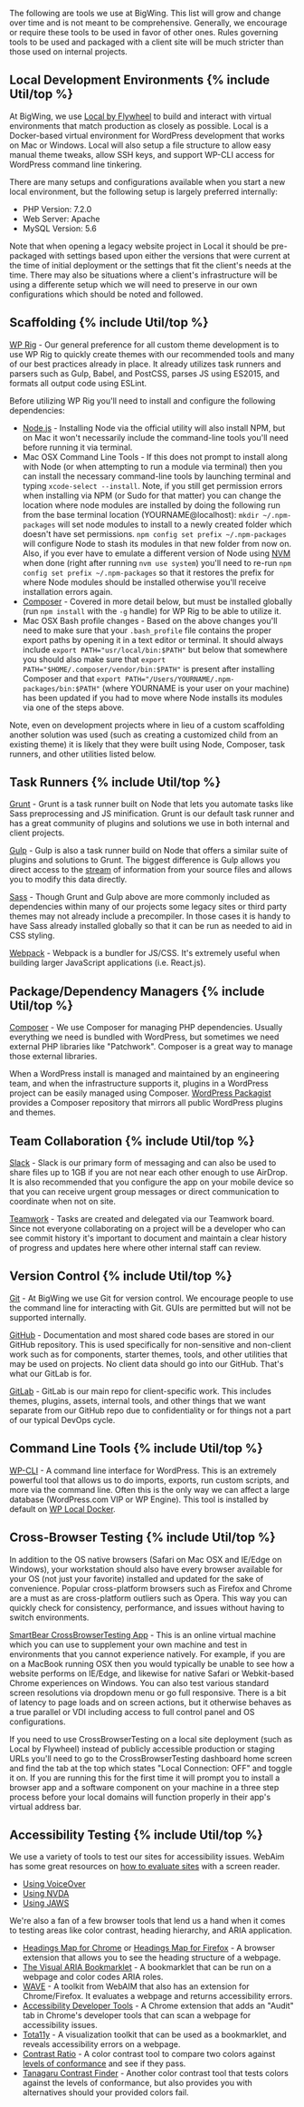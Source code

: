 The following are tools we use at BigWing. This list will grow and change over time and is not meant to be comprehensive. Generally, we encourage or require these tools to be used in favor of other ones. Rules governing tools to be used and packaged with a client site will be much stricter than those used on internal projects.

<h2 id="local-development" class="anchor-heading">Local Development Environments {% include Util/top %}</h2>

At BigWing, we use [Local by Flywheel](https://local.getflywheel.com/) to build and interact with virtual environments that match production as closely as possible. Local is a Docker-based virtual environment for WordPress development that works on Mac or Windows. Local will also setup a file structure to allow easy manual theme tweaks, allow SSH keys, and support WP-CLI access for WordPress command line tinkering.

There are many setups and configurations available when you start a new local environment, but the following setup is largely preferred internally:

* PHP Version: 7.2.0
* Web Server: Apache
* MySQL Version: 5.6

Note that when opening a legacy website project in Local it should be pre-packaged with settings based upon either the versions that were current at the time of initial deployment or the settings that fit the client's needs at the time. There may also be situations where a client's infrastructure will be using a differente setup which we will need to preserve in our own configurations which should be noted and followed.

<h2 id="scaffolding" class="anchor-heading">Scaffolding {% include Util/top %}</h2>

[WP Rig](https://github.com/wprig/wprig/) - Our general preference for all custom theme development is to use WP Rig to quickly create themes with our recommended tools and many of our best practices already in place. It already utilizes task runners and parsers such as Gulp, Babel, and PostCSS, parses JS using ES2015, and formats all output code using ESLint.

Before utilizing WP Rig you'll need to install and configure the following dependencies:

* [Node.js](https://nodejs.org) - Installing Node via the official utility will also install NPM, but on Mac it won't necessarily include the command-line tools you'll need before running it via terminal.
* Mac OSX Command Line Tools - If this does not prompt to install along with Node (or when attempting to run a module via terminal) then you can install the necessary command-line tools by launching terminal and typing `xcode-select --install`. Note, if you still get permission errors when installing via NPM (or Sudo for that matter) you can change the location where node modules are installed by doing the following run from the base terminal location (YOURNAME@localhost): `mkdir ~/.npm-packages` will set node modules to install to a newly created folder which doesn't have set permissions. `npm config set prefix ~/.npm-packages` will configure Node to stash its modules in that new folder from now on. Also, if you ever have to emulate a different version of Node using [NVM](https://github.com/creationix/nvm) when done (right after running `nvm use system`) you'll need to re-run `npm config set prefix ~/.npm-packages` so that it restores the prefix for where Node modules should be installed otherwise you'll receive installation errors again.
* [Composer](#package-managers) - Covered in more detail below, but must be installed globally (run `npm install` with the `-g` handle) for WP Rig to be able to utilize it.
* Mac OSX Bash profile changes - Based on the above changes you'll need to make sure that your `.bash_profile` file contains the proper export paths by opening it in a text editor or terminal. It should always include `export PATH="usr/local/bin:$PATH"` but below that somewhere you should also make sure that `export PATH="$HOME/.composer/vendor/bin:$PATH"` is present after installing Composer and that `export PATH="/Users/YOURNAME/.npm-packages/bin:$PATH"` (where YOURNAME is your user on your machine) has been updated if you had to move where Node installs its modules via one of the steps above.

Note, even on development projects where in lieu of a custom scaffolding another solution was used (such as creating a customized child from an existing theme) it is likely that they were built using Node, Composer, task runners, and other utilities listed below.

<h2 id="task-runners" class="anchor-heading">Task Runners {% include Util/top %}</h2>

[Grunt](http://gruntjs.com/) - Grunt is a task runner built on Node that lets you automate tasks like Sass preprocessing and JS minification. Grunt is our default task runner and has a great community of plugins and solutions we use in both internal and client projects.

[Gulp](http://gulpjs.com/) - Gulp is also a task runner build on Node that offers a similar suite of plugins and solutions to Grunt. The biggest difference is Gulp allows you direct access to the [stream](https://nodejs.org/api/stream.html) of information from your source files and allows you to modify this data directly.

[Sass](https://sass-lang.com/install) - Though Grunt and Gulp above are more commonly included as dependencies within many of our projects some legacy sites or third party themes may not already include a precompiler. In those cases it is handy to have Sass already installed globally so that it can be run as needed to aid in CSS styling.

[Webpack](https://webpack.github.io/) - Webpack is a bundler for JS/CSS. It's extremely useful when building larger JavaScript applications (i.e. React.js).

<h2 id="package-managers" class="anchor-heading">Package/Dependency Managers {% include Util/top %}</h2>

[Composer](https://getcomposer.org) - We use Composer for managing PHP dependencies. Usually everything we need is bundled with WordPress, but sometimes we need external PHP libraries like "Patchwork". Composer is a great way to manage those external libraries.

When a WordPress install is managed and maintained by an engineering team, and when the infrastructure supports it, plugins in a WordPress project can be easily managed using Composer. [WordPress Packagist](https://wpackagist.org/) provides a Composer repository that mirrors all public WordPress plugins and themes.

<h2 id="team-collaboration" class="anchor-heading">Team Collaboration {% include Util/top %}</h2>

[Slack](https://bigwing.slack.com) - Slack is our primary form of messaging and can also be used to share files up to 1GB if you are not near each other enough to use AirDrop. It is also recommended that you configure the app on your mobile device so that you can receive urgent group messages or direct communication to coordinate when not on site.

[Teamwork](https://bigwing.teamwork.com) - Tasks are created and delegated via our Teamwork board. Since not everyone collaborating on a project will be a developer who can see commit history it's important to document and maintain a clear history of progress and updates here where other internal staff can review.

<h2 id="version-control" class="anchor-heading">Version Control {% include Util/top %}</h2>

[Git](https://git-scm.com) - At BigWing we use Git for version control. We encourage people to use the command line for interacting with Git. GUIs are permitted but will not be supported internally.

[GitHub](https://github.com/bigwing) - Documentation and most shared code bases are stored in our GitHub repository. This is used specifically for non-sensitive and non-client work such as for components, starter themes, tools, and other utilities that may be used on projects. No client data should go into our GitHub. That's what our GitLab is for.

[GitLab](https://gitlab.com/bigwing/) - GitLab is our main repo for client-specific work. This includes themes, plugins, assets, internal tools, and other things that we want separate from our GitHub repo due to confidentiality or for things not a part of our typical DevOps cycle.

<h2 id="command-line" class="anchor-heading">Command Line Tools {% include Util/top %}</h2>

[WP-CLI](https://wp-cli.org) - A command line interface for WordPress. This is an extremely powerful tool that allows us to do imports, exports, run custom scripts, and more via the command line. Often this is the only way we can affect a large database (WordPress.com VIP or WP Engine). This tool is installed by default on [WP Local Docker](https://10up.github.io/wp-local-docker-docs/).

<h2 id="x-compatibility-testing" class="anchor-heading">Cross-Browser Testing {% include Util/top %}</h2>

In addition to the OS native browsers (Safari on Mac OSX and IE/Edge on Windows), your workstation should also have every browser available for your OS (not just your favorite) installed and updated for the sake of convenience. Popular cross-platform browsers such as Firefox and Chrome are a must as are cross-platform outliers such as Opera. This way you can quickly check for consistency, performance, and issues without having to switch environments.

[SmartBear CrossBrowserTesting App](https://app.crossbrowsertesting.com/test-center) - This is an online virtual machine which you can use to supplement your own machine and test in environments that you cannot experience natively. For example, if you are on a MacBook running OSX then you would typically be unable to see how a website performs on IE/Edge, and likewise for native Safari or Webkit-based Chrome experiences on Windows. You can also test various standard screen resolutions via dropdown menu or go full responsive. There is a bit of latency to page loads and on screen actions, but it otherwise behaves as a true parallel or VDI including access to full control panel and OS configurations.

If you need to use CrossBrowserTesting on a local site deployment (such as Local by Flywheel) instead of publicly accessible production or staging URLs you'll need to go to the CrossBrowserTesting dashboard home screen and find the tab at the top which states "Local Connection: OFF" and toggle it on. If you are running this for the first time it will prompt you to install a browser app and a software component on your machine in a three step process before your local domains will function properly in their app's virtual address bar.

<h2 id="a11y-testing" class="anchor-heading">Accessibility Testing {% include Util/top %}</h2>

We use a variety of tools to test our sites for accessibility issues. WebAim has some great resources on [how to evaluate sites](http://webaim.org/articles/screenreader_testing/) with a screen reader.

* [Using VoiceOver](http://webaim.org/articles/voiceover/)
* [Using NVDA](http://webaim.org/articles/nvda/)
* [Using JAWS](http://webaim.org/articles/jaws/)

We're also a fan of a few browser tools that lend us a hand when it comes to testing areas like color contrast, heading hierarchy, and ARIA application.

* [Headings Map for Chrome](https://chrome.google.com/webstore/detail/headingsmap/flbjommegcjonpdmenkdiocclhjacmbi?hl=es) or [Headings Map for Firefox](https://addons.mozilla.org/en-us/firefox/addon/headingsmap/) - A browser extension that allows you to see the heading structure of a webpage.
* [The Visual ARIA Bookmarklet](http://whatsock.com/training/matrices/visual-aria.htm) - A bookmarklet that can be run on a webpage and color codes ARIA roles.
* [WAVE](http://wave.webaim.org/) - A toolkit from WebAIM that also has an extension for Chrome/Firefox. It evaluates a webpage and returns accessibility errors.
* [Accessibility Developer Tools](https://chrome.google.com/webstore/detail/accessibility-developer-t/fpkknkljclfencbdbgkenhalefipecmb) - A Chrome extension that adds an "Audit" tab in Chrome's developer tools that can scan a webpage for accessibility issues.
* [Tota11y](https://khan.github.io/tota11y/) - A visualization toolkit that can be used as a bookmarklet, and reveals accessibility errors on a webpage.
* [Contrast Ratio](https://leaverou.github.io/contrast-ratio/) - A color contrast tool to compare two colors against [levels of conformance](https://www.w3.org/TR/UNDERSTANDING-WCAG20/conformance.html) and see if they pass.
* [Tanagaru Contrast Finder](http://contrast-finder.tanaguru.com/?lang=en) - Another color contrast tool that tests colors against the levels of conformance, but also provides you with alternatives should your provided colors fail.